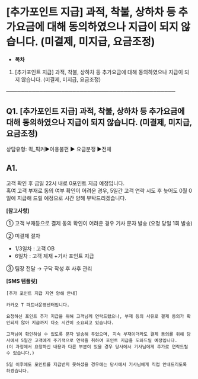 # [추가포인트 지급] 과적, 착불, 상하차 등 추가요금에 대해 동의하였으나 지급이 되지 않습니다. (미결제, 미지급, 요금조정)

* **목차**

1. [추가포인트 지급] 과적, 착불, 상하차 등 추가요금에 대해 동의하였으나 지급이 되지 않습니다. (미결제, 미지급, 요금조정)

──────────────────────────────────────────────

**Q1. [추가포인트 지급] 과적, 착불, 상하차 등 추가요금에 대해 동의하였으나 지급이 되지 않습니다. (미결제, 미지급, 요금조정)**
------------------------------------------------------------------------------

상담유형: 퀵\_픽커▶이용불편 ▶ 요금분쟁 ▶전체

**A1.**
-------

고객 확인 후 금일 22시 내로 0포인트 지급 예정입니다.  
혹여 고객 부재로 동의 여부 확인이 어려운 경우, 5일간 고객 연락 시도 후 늦어도 0월 0일에 지급해 드릴 예정으로 시간 양해 부탁드리겠습니다.

**[참고사항]**

① 고객 부재등으로 결제 동의 확인이 어려운 경우 기사 문자 발송 (요청 당일 1회 발송)

② 미결제 절차

* 1/3일차 : 고객 OB
* 6일차 : 고객 제재 +기사 포인트 지급

③ 팀장 전달 → 구닥 작성 후 사후 관리

**[SMS 템플릿]**

```
[추가 포인트 지급 지연 양해 안내]  
  
카카오 T 파트너운영센터입니다.  
  
요청하신 포인트 추가 지급을 위해 고객님께 연락드렸으나, 부재 등의 사유로 결제 동의가 확인되지 않아 지급까지 다소 시간이 소요되고 있습니다.  
  
고객님이 확인하실 수 있도록 문자 발송해 두었으며, 지속 부재이더라도 결제 동의를 위해 당사에서 5일간 고객에게 주기적으로 연락을 취하여 포인트 지급을 도와드릴 예정입니다.  
(이 과정에서 요청하신 내용과 다른 부분이 있을 경우 당사에서 기사님에게 추가로 연락드릴 수 있습니다.)  
  
5일 이후에도 포인트를 지급받지 못하셨을 경우에는 당사에서 기사님에게 직접 안내드리도록 하겠습니다.
```